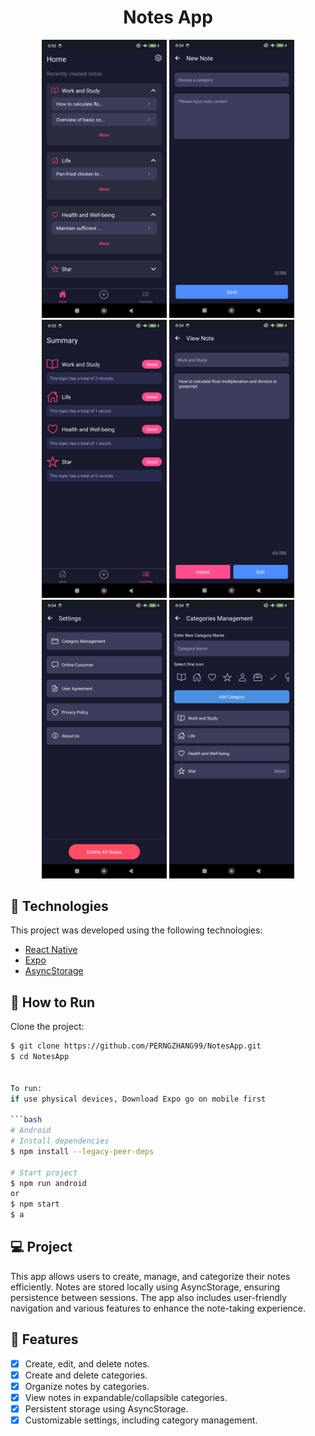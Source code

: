 <div align="center">
    <h1>Notes App</h1>
</div>

<div align="center">
    <img style="width: 200px;" src="https://github.com/PERNGZHANG99/NotesApp/blob/main/img/homePage.jpg?raw=true" alt="homePage"/>
    <img style="width: 200px;" src="https://github.com/PERNGZHANG99/NotesApp/blob/main/img/newNotePage.jpg?raw=true" alt="newNote"/>
    <img style="width: 200px;" src="https://github.com/PERNGZHANG99/NotesApp/blob/main/img/summaryPage.jpg?raw=true" alt="summaryPage"/>
    <img style="width: 200px;" src="https://github.com/PERNGZHANG99/NotesApp/blob/main/img/viewNotePage.jpg?raw=true" alt="viewNotePage"/>
    <img style="width: 200px;" src="https://github.com/PERNGZHANG99/NotesApp/blob/main/img/settingPage.jpg?raw=true" alt="settingPage"/>
    <img style="width: 200px;" src="https://github.com/PERNGZHANG99/NotesApp/blob/main/img/categoriesManagementPage.jpg?raw=true" alt="categoriesManagementPage"/>
</div>

## 🧪 Technologies

This project was developed using the following technologies:

- [React Native](https://reactnative.dev/)
- [Expo](https://expo.dev/)
- [AsyncStorage](https://react-native-async-storage.github.io/async-storage/)

## 🚀 How to Run

Clone the project:

```bash
$ git clone https://github.com/PERNGZHANG99/NotesApp.git
$ cd NotesApp


To run:
if use physical devices, Download Expo go on mobile first

```bash
# Android
# Install dependencies
$ npm install --legacy-peer-deps

# Start project
$ npm run android
or
$ npm start
$ a

```

## 💻 Project

This app allows users to create, manage, and categorize their notes efficiently. Notes are stored locally using AsyncStorage, ensuring persistence between sessions. The app also includes user-friendly navigation and various features to enhance the note-taking experience.

## 🌟 Features
- [x] Create, edit, and delete notes.
- [x] Create and delete categories. 
- [x] Organize notes by categories.
- [x] View notes in expandable/collapsible categories.
- [x] Persistent storage using AsyncStorage.
- [x] Customizable settings, including category management.
